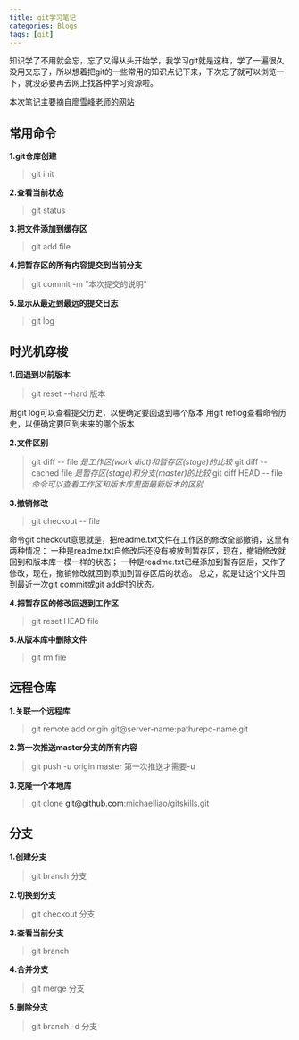 ```yaml
---
title: git学习笔记
categories: Blogs
tags: [git]
---
```




知识学了不用就会忘，忘了又得从头开始学，我学习git就是这样，学了一遍很久没用又忘了，所以想着把git的一些常用的知识点记下来，下次忘了就可以浏览一下，就没必要再去网上找各种学习资源啦。<!--more-->

本次笔记主要摘自[廖雪峰老师的网站](https://www.liaoxuefeng.com/wiki/0013739516305929606dd18361248578c67b8067c8c017b000)
## 常用命令

**1.git仓库创建**
> git init

**2.查看当前状态**
> git status

**3.把文件添加到缓存区**
> git add file

**4.把暂存区的所有内容提交到当前分支**
> git commit -m "本次提交的说明"

**5.显示从最近到最远的提交日志**
> git log

## 时光机穿梭

**1.回退到以前版本**
> git reset --hard 版本

用git log可以查看提交历史，以便确定要回退到哪个版本
用git reflog查看命令历史，以便确定要回到未来的哪个版本

**2.文件区别**
> git diff -- file *是工作区(work dict)和暂存区(stage)的比较*
git diff --cached file  *是暂存区(stage)和分支(master)的比较*
git diff HEAD -- file  *命令可以查看工作区和版本库里面最新版本的区别*

**3.撤销修改**
> git checkout -- file

命令git checkout意思就是，把readme.txt文件在工作区的修改全部撤销，这里有两种情况：
一种是readme.txt自修改后还没有被放到暂存区，现在，撤销修改就回到和版本库一模一样的状态；
一种是readme.txt已经添加到暂存区后，又作了修改，现在，撤销修改就回到添加到暂存区后的状态。
总之，就是让这个文件回到最近一次git commit或git add时的状态。

**4.把暂存区的修改回退到工作区**
> git reset HEAD file

**5.从版本库中删除文件**
> git rm file

## 远程仓库

**1.关联一个远程库**
> git remote add origin git@server-name:path/repo-name.git

**2.第一次推送master分支的所有内容**
> git push -u origin master  第一次推送才需要-u

**3.克隆一个本地库**
> git clone git@github.com:michaelliao/gitskills.git

## 分支

**1.创建分支**
> git branch 分支

**2.切换到分支**
> git checkout 分支

**3.查看当前分支**
> git branch

**4.合并分支**
> git merge 分支

**5.删除分支**
> git branch -d 分支